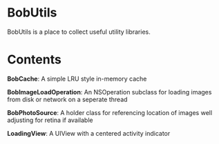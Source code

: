 # BobUtils 

BobUtils is a place to collect useful utility libraries.

# Contents

__BobCache__: A simple LRU style in-memory cache

__BobImageLoadOperation__: An NSOperation subclass for loading images from disk or network on a seperate thread

__BobPhotoSource__: A holder class for referencing location of images well adjusting for retina if available

__LoadingView__: A UIView with a centered activity indicator
